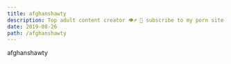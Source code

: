 ```yaml
---
title: afghanshawty
description: Top adult content creator 👁♐️ 👑 subscribe to my porn site below IG Missskaylax
date: 2019-08-26
path: /afghanshawty
---
```


afghanshawty